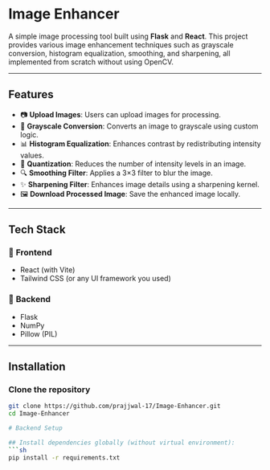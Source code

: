 # **Image Enhancer**  

A simple image processing tool built using **Flask** and **React**. This project provides various image enhancement techniques such as grayscale conversion, histogram equalization, smoothing, and sharpening, all implemented from scratch without using OpenCV.

---

## **Features**  
- 📷 **Upload Images**: Users can upload images for processing.  
- 🎨 **Grayscale Conversion**: Converts an image to grayscale using custom logic.  
- 📊 **Histogram Equalization**: Enhances contrast by redistributing intensity values.  
- 🔄 **Quantization**: Reduces the number of intensity levels in an image.  
- 🔍 **Smoothing Filter**: Applies a 3×3 filter to blur the image.  
- ✨ **Sharpening Filter**: Enhances image details using a sharpening kernel.  
- 🖼️ **Download Processed Image**: Save the enhanced image locally.  

---

## **Tech Stack**  
### 🔹 **Frontend**  
- React (with Vite)  
- Tailwind CSS (or any UI framework you used)  

### 🔹 **Backend**  
- Flask  
- NumPy  
- Pillow (PIL)  

---

## **Installation**  

### **Clone the repository**  
```sh
git clone https://github.com/prajjwal-17/Image-Enhancer.git
cd Image-Enhancer

# Backend Setup

## Install dependencies globally (without virtual environment):
```sh
pip install -r requirements.txt
